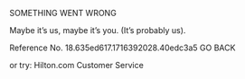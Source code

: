 SOMETHING WENT WRONG

Maybe it’s us, maybe it’s you.
(It’s probably us).

Reference No. 18.635ed617.1716392028.40edc3a5
GO BACK

or try:
Hilton.com Customer Service